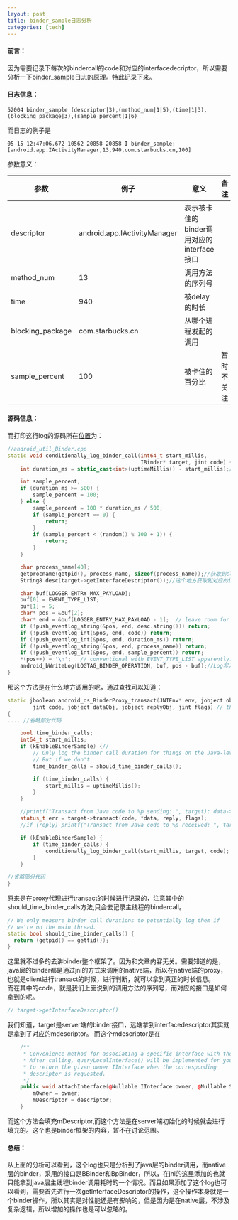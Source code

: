 ```yaml
---
layout: post
title: binder_sample日志分析
categories: [tech]
---
```

#### 前言：
因为需要记录下每次的bindercall的code和对应的interfacedecriptor，所以需要分析一下binder_sample日志的原理。特此记录下来。
#### 日志信息：
```
52004 binder_sample (descriptor|3),(method_num|1|5),(time|1|3),(blocking_package|3),(sample_percent|1|6)
```
而日志的例子是
```
05-15 12:47:06.672 10562 20858 20858 I binder_sample: [android.app.IActivityManager,13,940,com.starbucks.cn,100]
```
参数意义： 
 
|参数|例子|意义|备注|
|-|-|-|-|
|descriptor|android.app.IActivityManager|表示被卡住的binder调用对应的interface接口||
|method_num|13|调用方法的序列号||
|time|940|被delay的时长||
|blocking_package|com.starbucks.cn|从哪个进程发起的调用||
|sample_percent|100|被卡住的百分比|暂时不关注|

#### 源码信息：
而打印这行log的源码所在[位置](http://androidxref.com/9.0.0_r3/xref/frameworks/base/core/jni/android_util_Binder.cpp#1194)为：
```cpp
//android_util_Binder.cpp
static void conditionally_log_binder_call(int64_t start_millis,
                                          IBinder* target, jint code) {
    int duration_ms = static_cast<int>(uptimeMillis() - start_millis);//获取到时长

    int sample_percent;
    if (duration_ms >= 500) {
        sample_percent = 100;
    } else {
        sample_percent = 100 * duration_ms / 500;
        if (sample_percent == 0) {
            return;
        }
        if (sample_percent < (random() % 100 + 1)) {
            return;
        }
    }

    char process_name[40];
    getprocname(getpid(), process_name, sizeof(process_name));//获取到client的进程名
    String8 desc(target->getInterfaceDescriptor());//这个地方获取到对应的interface调用接口

    char buf[LOGGER_ENTRY_MAX_PAYLOAD];
    buf[0] = EVENT_TYPE_LIST;
    buf[1] = 5;
    char* pos = &buf[2];
    char* end = &buf[LOGGER_ENTRY_MAX_PAYLOAD - 1];  // leave room for final \n
    if (!push_eventlog_string(&pos, end, desc.string())) return;
    if (!push_eventlog_int(&pos, end, code)) return;
    if (!push_eventlog_int(&pos, end, duration_ms)) return;
    if (!push_eventlog_string(&pos, end, process_name)) return;
    if (!push_eventlog_int(&pos, end, sample_percent)) return;
    *(pos++) = '\n';   // conventional with EVENT_TYPE_LIST apparently.
    android_bWriteLog(LOGTAG_BINDER_OPERATION, buf, pos - buf);//Log写入到日志中。
}
```
那这个方法是在什么地方调用的呢，通过查找可以知道：  
```CPP
static jboolean android_os_BinderProxy_transact(JNIEnv* env, jobject obj,
        jint code, jobject dataObj, jobject replyObj, jint flags) // throws RemoteException
{
.... //省略部分代码

    bool time_binder_calls;
    int64_t start_millis;
    if (kEnableBinderSample) {//
        // Only log the binder call duration for things on the Java-level main thread.
        // But if we don't
        time_binder_calls = should_time_binder_calls();

        if (time_binder_calls) {
            start_millis = uptimeMillis();
        }
    }

    //printf("Transact from Java code to %p sending: ", target); data->print();
    status_t err = target->transact(code, *data, reply, flags);
    //if (reply) printf("Transact from Java code to %p received: ", target); reply->print();

    if (kEnableBinderSample) {
        if (time_binder_calls) {
            conditionally_log_binder_call(start_millis, target, code);
        }
    }

//省略部分代码
}
```
原来是在proxy代理进行transact的时候进行记录的，注意其中的should_time_binder_calls方法,只会去记录主线程的bindercall。
```CPP
// We only measure binder call durations to potentially log them if
// we're on the main thread.
static bool should_time_binder_calls() {
  return (getpid() == gettid());
}
```
这里就不过多的去讲binder整个框架了。因为和文章内容无关。需要知道的是，java层的binder都是通过jni的方式来调用的native端，所以在native端的proxy，也就是client进行transact的时候，进行判断，就可以拿到真正的时长信息。  
而在其中的code，就是我们上面说到的调用方法的序列号，而对应的接口是如何拿到的呢。  
```CPP
// target->getInterfaceDescriptor()
```
我们知道，target是server端的binder接口，远端拿到interfacedescriptor其实就是拿到了对应的mdescriptor。
而这个mdescriptor是在
```CPP
    /**
     * Convenience method for associating a specific interface with the Binder.
     * After calling, queryLocalInterface() will be implemented for you
     * to return the given owner IInterface when the corresponding
     * descriptor is requested.
     */
    public void attachInterface(@Nullable IInterface owner, @Nullable String descriptor) {
        mOwner = owner;
        mDescriptor = descriptor;
    }
```
而这个方法会填充mDescriptor,而这个方法是在server端初始化的时候就会进行填充的。这个也是binder框架的内容，暂不在讨论范围。
#### 总结：
从上面的分析可以看到，这个log也只是分析到了java层的binder调用，而native层的binder，采用的接口是BBinder和BpBinder，所以，在jni的这里添加的也就只能拿到java层主线程binder调用耗时的一个情况。而且如果添加了这个log也可以看到，需要首先进行一次getInterfaceDescriptor的操作，这个操作本身就是一个binder操作，所以其实是对性能还是有影响的，但是因为是在native层，不涉及复杂逻辑，所以增加的操作也是可以忽略的。